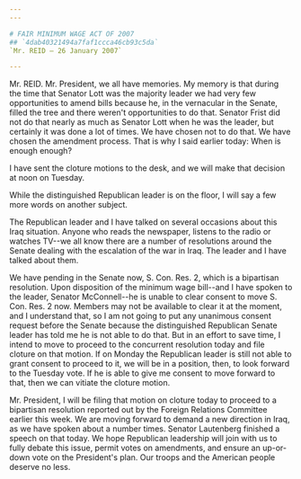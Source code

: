 ```yaml
---
---

# FAIR MINIMUM WAGE ACT OF 2007
## `4dab40321494a7faf1ccca46cb93c5da`
`Mr. REID — 26 January 2007`

---
```



Mr. REID. Mr. President, we all have memories. My memory is that 
during the time that Senator Lott was the majority leader we had very 
few opportunities to amend bills because he, in the vernacular in the 
Senate, filled the tree and there weren't opportunities to do that. 
Senator Frist did not do that nearly as much as Senator Lott when he 
was the leader, but certainly it was done a lot of times. We have 
chosen not to do that. We have chosen the amendment process. That is 
why I said earlier today: When is enough enough?

I have sent the cloture motions to the desk, and we will make that 
decision at noon on Tuesday.

While the distinguished Republican leader is on the floor, I will say 
a few more words on another subject.

The Republican leader and I have talked on several occasions about 
this Iraq situation. Anyone who reads the newspaper, listens to the 
radio or watches TV--we all know there are a number of resolutions 
around the Senate dealing with the escalation of the war in Iraq. The 
leader and I have talked about them.

We have pending in the Senate now, S. Con. Res. 2, which is a 
bipartisan resolution. Upon disposition of the minimum wage bill--and I 
have spoken to the leader, Senator McConnell--he is unable to clear 
consent to move S. Con. Res. 2 now. Members may not be available to 
clear it at the moment, and I understand that, so I am not going to put 
any unanimous consent request before the Senate because the 
distinguished Republican Senate leader has told me he is not able to do 
that. But in an effort to save time, I intend to move to proceed to the 
concurrent resolution today and file cloture on that motion. If on 
Monday the Republican leader is still not able to grant consent to 
proceed to it, we will be in a position, then, to look forward to the 
Tuesday vote. If he is able to give me consent to move forward to that, 
then we can vitiate the cloture motion.

Mr. President, I will be filing that motion on cloture today to 
proceed to a bipartisan resolution reported out by the Foreign 
Relations Committee earlier this week. We are moving forward to demand 
a new direction in Iraq, as we have spoken about a number times. 
Senator Lautenberg finished a speech on that today. We hope Republican 
leadership will join with us to fully debate this issue, permit votes 
on amendments, and ensure an up-or-down vote on the President's plan. 
Our troops and the American people deserve no less.

